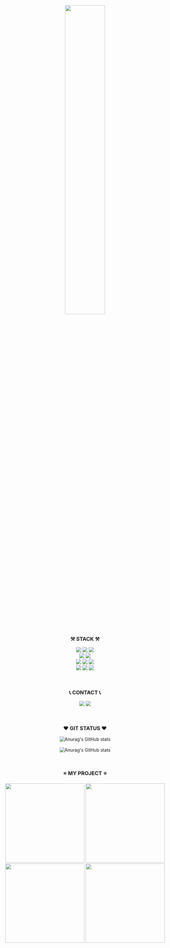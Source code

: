 
<div align=center>
  <img src=https://github.com/guncat-02/guncat-02/assets/169626974/6c1d2eef-f949-4a26-9522-700d886cf532 width=50%>
</div>
<br>
<div align="center">
  
### ⚒ STACK ⚒

</div>
<div align="center">
<img src="https://img.shields.io/badge/java-007396?style=for-the-badge&logo=java&logoColor=white">
<img src="https://img.shields.io/badge/spring-6DB33F?style=for-the-badge&logo=spring&logoColor=white"/>
<img src="https://img.shields.io/badge/apachetomcat-F8DC75?style=for-the-badge&logo=apachetomcat&logoColor=black">
<br>
<img src="https://img.shields.io/badge/oracle-F80000?style=for-the-badge&logo=oracle&logoColor=white">
<img src="https://img.shields.io/badge/mariaDB-003545?style=for-the-badge&logo=mariaDB&logoColor=white"/>
<br>
<img src="https://img.shields.io/badge/html5-E34F26?style=for-the-badge&logo=html5&logoColor=white">
<img src="https://img.shields.io/badge/css-1572B6?style=for-the-badge&logo=css3&logoColor=white">
<img src="https://img.shields.io/badge/javascript-F7DF1E?style=for-the-badge&logo=javascript&logoColor=black">
<br>
<img src="https://img.shields.io/badge/github-181717?style=for-the-badge&logo=github&logoColor=white"/>
<img src="https://img.shields.io/badge/git-F05032?style=for-the-badge&logo=git&logoColor=white"/>
<img src="https://img.shields.io/badge/linux-FCC624?style=for-the-badge&logo=linux&logoColor=black"/>
</div>
<br>
<br>
<div align="center">
  
### 📞 CONTACT 📞

</div>
<div align="center">
<a href="mailto:nuit0204@naver.com"><img src="https://img.shields.io/badge/EMAIL-03C75A?style=for-the-badge&logo=e&logoColor=white&link=mailto:nuit0204@naver.com"></a>
<a href="https://www.notion.so/GUNCAT-a80f07c72ceb4559b237cafe103cf08d"><img src="https://img.shields.io/badge/NOTION-000000?style=for-the-badge&logo=notion&logoColor=white"></a>
</div>
<br>
<br>
<div align="center">
  
### ♥️ GIT STATUS ♥️

</div>
<div align="center">

![Anurag's GitHub stats](https://github-readme-stats.vercel.app/api?username=guncat-02&show_icons=true&theme=neon&show_owner=true)
<br>
<br>
![Anurag's GitHub stats](http://github-profile-summary-cards.vercel.app/api/cards/profile-details?username=guncat-02&theme=2077)

</div>
<br>
<div align="center">
  
### ⭐ MY PROJECT ⭐

</div>

<p align="center">
  <a href="https://github.com/guncat-02/momentum"><img width="250" src="https://github-readme-stats.vercel.app/api/pin/?username=guncat-02&repo=momentum&theme=dark"/></a>
  <a href="https://github.com/guncat-02/pet"><img width="250" src="https://github-readme-stats.vercel.app/api/pin/?username=guncat-02&repo=pet&theme=dark"/></a>
  <a href="https://github.com/guncat-02/hospital"><img width="250" src="https://github-readme-stats.vercel.app/api/pin/?username=guncat-02&repo=hospital&theme=dark"/></a>
  <a href="https://github.com/guncat-02/tetris"><img width="250" src="https://github-readme-stats.vercel.app/api/pin/?username=guncat-02&repo=tetris&theme=dark"/></a>
</p>
